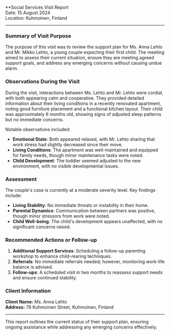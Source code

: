 

**Social Services Visit Report  
Date: 15 August 2024  
Location: Kuhmoinen, Finland  

---

### Summary of Visit Purpose  
The purpose of this visit was to review the support plan for Ms. Anna Lehto and Mr. Mikko Lehto, a young couple expecting their first child. The meeting aimed to assess their current situation, ensure they are meeting agreed support goals, and address any emerging concerns without causing undue alarm.

### Observations During the Visit  
During the visit, interactions between Ms. Lehto and Mr. Lehto were cordial, with both appearing calm and cooperative. They provided detailed information about their living conditions in a recently renovated apartment, noting good furniture placement and a functional kitchen layout. Their child was approximately 6 months old, showing signs of adjusted sleep patterns but no immediate concerns.

Notable observations included:  
- **Emotional State**: Both appeared relaxed, with Mr. Lehto sharing that work stress had slightly decreased since their move.  
- **Living Conditions**: The apartment was well-maintained and equipped for family needs, though minor maintenance tasks were noted.  
- **Child Development**: The toddler seemed adjusted to the new environment, with no visible developmental issues.

### Assessment  
The couple's case is currently at a moderate severity level. Key findings include:  
- **Living Stability**: No immediate threats or instability in their home.  
- **Parental Dynamics**: Communication between partners was positive, though minor stressors from work were noted.  
- **Child Well-being**: The child's development appears unaffected, with no significant concerns raised.

### Recommended Actions or Follow-up  
1. **Additional Support Services**: Scheduling a follow-up parenting workshop to enhance child-rearing techniques.  
2. **Referrals**: No immediate referrals needed; however, monitoring work-life balance is advised.  
3. **Follow-ups**: A scheduled visit in two months to reassess support needs and ensure continued stability.

### Client Information  
**Client Name:** Ms. Anna Lehto  
**Address:** 78 Kuhmoinen Street, Kuhmoinen, Finland  

---

This report outlines the current status of their support plan, ensuring ongoing assistance while addressing any emerging concerns effectively.
